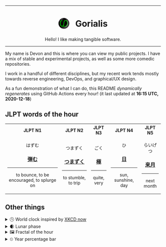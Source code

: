 ***

<h1 align="center">
<sub>
    <img src="readme/resources/avatar.png" height="36">
</sub>
&nbsp;
Gorialis
</h1>
<p align="center">
Hello! I like making tangible software.
</p>

***

My name is Devon and this is where you can view my public projects. I have a mix of stable and experimental projects, as well as some more comedic repositories.

I work in a handful of different disciplines, but my recent work tends mostly towards reverse engineering, DevOps, and graphical/UX design.

As a fun demonstration of what I can do, this README *dynamically regenerates* using GitHub Actions every hour! (it last updated at **16:15 UTC, 2020-12-18**)

<h2>JLPT words of the hour</h2>
<table>
    <tr>
        <th>JLPT N1</th>
        <th>JLPT N2</th>
        <th>JLPT N3</th>
        <th>JLPT N4</th>
        <th>JLPT N5</th>
    </tr>
    <tr>
        <td>
            <p align="center">はずむ</p>
            <h3 align="center"><b><a href="https://jisho.org/search/%E5%BC%BE%E3%82%80">弾む</a></b></h3>
            <hr>
            <p align="center">to bounce,<wbr> to be encouraged,<wbr> to splurge on</p>
        </td>
        <td>
            <p align="center">つまずく</p>
            <h3 align="center"><b><a href="https://jisho.org/search/%E3%81%A4%E3%81%BE%E3%81%9A%E3%81%8F">つまずく</a></b></h3>
            <hr>
            <p align="center">to stumble,<wbr> to trip</p>
        </td>
        <td>
            <p align="center">ごく</p>
            <h3 align="center"><b><a href="https://jisho.org/search/%E6%A5%B5">極</a></b></h3>
            <hr>
            <p align="center">quite,<wbr> very</p>
        </td>
        <td>
            <p align="center">ひ</p>
            <h3 align="center"><b><a href="https://jisho.org/search/%E6%97%A5">日</a></b></h3>
            <hr>
            <p align="center">sun,<wbr> sunshine,<wbr> day</p>
        </td>
        <td>
            <p align="center">らいげつ</p>
            <h3 align="center"><b><a href="https://jisho.org/search/%E6%9D%A5%E6%9C%88">来月</a></b></h3>
            <hr>
            <p align="center">next month</p>
        </td>
    </tr>
</table>

<h2>Other things</h2>
<details>
<summary>🕓  World clock inspired by <a href="https://xkcd.com/now">XKCD now</a></summary>

> <img src="generated/now.png" width="512">

</details>
<details>
<summary>🌒 Lunar phase</summary>

The moon is approximately 15.58% through its phase (Waxing Crescent).

</details>
<details>
<summary>&#x1f5bc; Fractal of the hour</summary>

> <img src="generated/fractal.png" width="512">

</details>
<details>
<summary>&#x23f2; Year percentage bar</summary>
<pre><code>2020 [███████████████████▁] 96.36%</code></pre>
</details>
